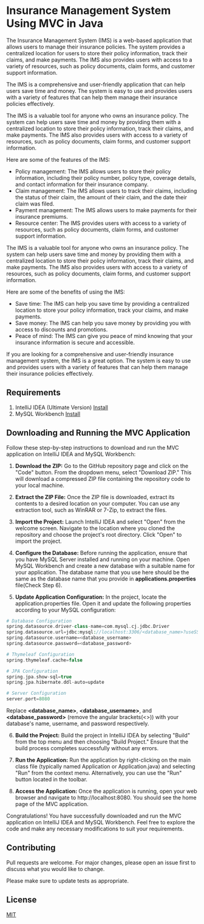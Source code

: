 # Insurance Management System Using MVC in Java

The Insurance Management System (IMS) is a web-based application that allows users to manage their insurance policies. The system provides a centralized location for users to store their policy information, track their claims, and make payments. The IMS also provides users with access to a variety of resources, such as policy documents, claim forms, and customer support information.

The IMS is a comprehensive and user-friendly application that can help users save time and money. The system is easy to use and provides users with a variety of features that can help them manage their insurance policies effectively.

The IMS is a valuable tool for anyone who owns an insurance policy. The system can help users save time and money by providing them with a centralized location to store their policy information, track their claims, and make payments. The IMS also provides users with access to a variety of resources, such as policy documents, claim forms, and customer support information.

Here are some of the features of the IMS:

- Policy management: The IMS allows users to store their policy information, including their policy number, policy type, coverage details, and contact information for their insurance company.
- Claim management: The IMS allows users to track their claims, including the status of their claim, the amount of their claim, and the date their claim was filed.
- Payment management: The IMS allows users to make payments for their insurance premiums.
- Resource center: The IMS provides users with access to a variety of resources, such as policy documents, claim forms, and customer support information.

The IMS is a valuable tool for anyone who owns an insurance policy. The system can help users save time and money by providing them with a centralized location to store their policy information, track their claims, and make payments. The IMS also provides users with access to a variety of resources, such as policy documents, claim forms, and customer support information.

Here are some of the benefits of using the IMS:

- Save time: The IMS can help you save time by providing a centralized location to store your policy information, track your claims, and make payments.
- Save money: The IMS can help you save money by providing you with access to discounts and promotions.
- Peace of mind: The IMS can give you peace of mind knowing that your insurance information is secure and accessible.

If you are looking for a comprehensive and user-friendly insurance management system, the IMS is a great option. The system is easy to use and provides users with a variety of features that can help them manage their insurance policies effectively.

## Requirements

1. IntelliJ IDEA (Ultimate Version) [Install](https://www.jetbrains.com/help/idea/installation-guide.html#toolbox)
2. MySQL Workbench [Install](https://dev.mysql.com/downloads/workbench/)




## Downloading and Running the MVC Application

Follow these step-by-step instructions to download and run the MVC application on IntelliJ IDEA and MySQL Workbench:

1. **Download the ZIP:** Go to the GitHub repository page and click on the "Code" button. From the dropdown menu, select "Download ZIP." This will download a compressed ZIP file containing the repository code to your local machine.

2. **Extract the ZIP File:** Once the ZIP file is downloaded, extract its contents to a desired location on your computer. You can use any extraction tool, such as WinRAR or 7-Zip, to extract the files.

3. **Import the Project:** Launch IntelliJ IDEA and select "Open" from the welcome screen. Navigate to the location where you cloned the repository and choose the project's root directory. Click "Open" to import the project.

4. **Configure the Database:** Before running the application, ensure that you have MySQL Server installed and running on your machine. Open MySQL Workbench and create a new database with a suitable name for your application. The database name that you use here should be the same as the database name that you provide in **applications.properties** file(Check Step 6).

5. **Update Application Configuration:** In the project, locate the application.properties file. Open it and update the following properties according to your MySQL configuration:


```php
# Database Configuration
spring.datasource.driver-class-name=com.mysql.cj.jdbc.Driver
spring.datasource.url=jdbc:mysql://localhost:3306/<database_name>?useSSL=false&serverTimezone=UTC
spring.datasource.username=<database_username>
spring.datasource.password=<database_password>

# Thymeleaf Configuration
spring.thymeleaf.cache=false

# JPA Configuration
spring.jpa.show-sql=true
spring.jpa.hibernate.ddl-auto=update

# Server Configuration
server.port=8080
```
Replace **<database_name>**, **<database_username>**, and **<database_password>** (remove the angular brackets(<>)) with your database's name, username, and password respectively.

6. **Build the Project:** Build the project in IntelliJ IDEA by selecting "Build" from the top menu and then choosing "Build Project." Ensure that the build process completes successfully without any errors.

7. **Run the Application:** Run the application by right-clicking on the main class file (typically named Application or Application.java) and selecting "Run" from the context menu. Alternatively, you can use the "Run" button located in the toolbar.

8. **Access the Application:** Once the application is running, open your web browser and navigate to http://localhost:8080. You should see the home page of the MVC application.

Congratulations! You have successfully downloaded and run the MVC application on IntelliJ IDEA and MySQL Workbench. Feel free to explore the code and make any necessary modifications to suit your requirements.

## Contributing

Pull requests are welcome. For major changes, please open an issue first
to discuss what you would like to change.

Please make sure to update tests as appropriate.

## License

[MIT]([https://choosealicense.com/licenses/mit/](https://github.com/revanthkalagudi/employee-management-mvc-spring/blob/main/LICENSE))
